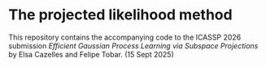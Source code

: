# The projected likelihood method

This repository contains the accompanying code to the ICASSP 2026 submission *Efficient Gaussian Process Learning via Subspace Projections* by Elsa Cazelles and Felipe Tobar. (15 Sept 2025)
